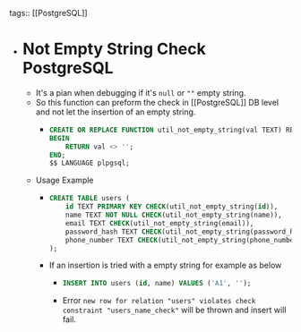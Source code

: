 tags:: [[PostgreSQL]]

- # Not Empty String Check PostgreSQL
	- It's a pian when debugging if it's `null` or `""` empty string.
	- So this function can preform the check in [[PostgreSQL]] DB level and not let the insertion of an empty string.
		- ```sql
		  CREATE OR REPLACE FUNCTION util_not_empty_string(val TEXT) RETURNS BOOLEAN AS $$
		  BEGIN
		      RETURN val <> '';
		  END;
		  $$ LANGUAGE plpgsql;
		  ```
	- Usage Example
		- ```sql
		  CREATE TABLE users (
		      id TEXT PRIMARY KEY CHECK(util_not_empty_string(id)),
		      name TEXT NOT NULL CHECK(util_not_empty_string(name)),
		      email TEXT CHECK(util_not_empty_string(email)),
		      password_hash TEXT CHECK(util_not_empty_string(password_hash)),
		      phone_number TEXT CHECK(util_not_empty_string(phone_number))
		  );
		  ```
		- If an insertion is tried with a empty string for example as below
			- ```sql
			  INSERT INTO users (id, name) VALUES ('A1', '');
			  ```
			- Error `new row for relation "users" violates check constraint "users_name_check"` will be thrown and insert will fail.